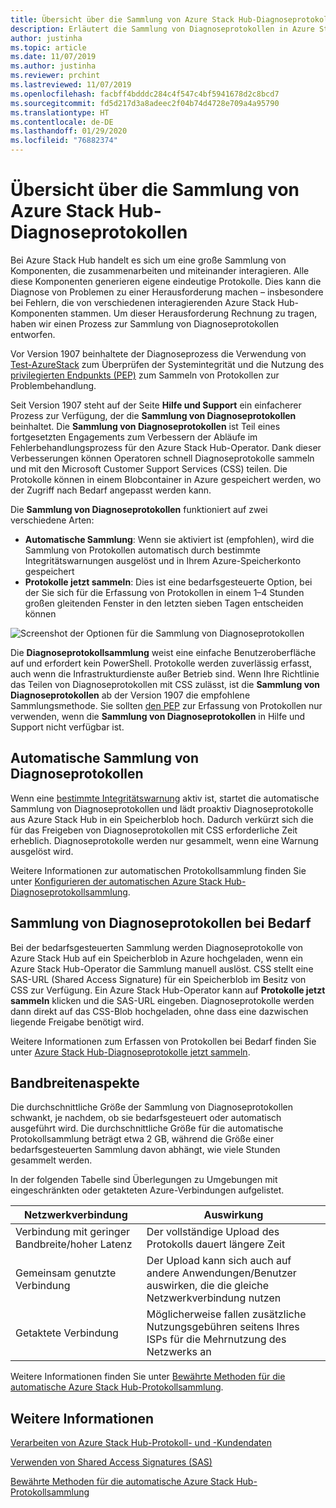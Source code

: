 ```yaml
---
title: Übersicht über die Sammlung von Azure Stack Hub-Diagnoseprotokollen
description: Erläutert die Sammlung von Diagnoseprotokollen in Azure Stack Hub Hilfe und Support, darunter die Sammlung bei Bedarf und die automatische Protokollsammlung.
author: justinha
ms.topic: article
ms.date: 11/07/2019
ms.author: justinha
ms.reviewer: prchint
ms.lastreviewed: 11/07/2019
ms.openlocfilehash: facbff4bdddc284c4f547c4bf5941678d2c8bcd7
ms.sourcegitcommit: fd5d217d3a8adeec2f04b74d4728e709a4a95790
ms.translationtype: HT
ms.contentlocale: de-DE
ms.lasthandoff: 01/29/2020
ms.locfileid: "76882374"
---
```

# <a name="overview-of-azure-stack-hub-diagnostic-log-collection"></a>Übersicht über die Sammlung von Azure Stack Hub-Diagnoseprotokollen 

Bei Azure Stack Hub handelt es sich um eine große Sammlung von Komponenten, die zusammenarbeiten und miteinander interagieren. Alle diese Komponenten generieren eigene eindeutige Protokolle. Dies kann die Diagnose von Problemen zu einer Herausforderung machen – insbesondere bei Fehlern, die von verschiedenen interagierenden Azure Stack Hub-Komponenten stammen. Um dieser Herausforderung Rechnung zu tragen, haben wir einen Prozess zur Sammlung von Diagnoseprotokollen entworfen. 

Vor Version 1907 beinhaltete der Diagnoseprozess die Verwendung von [Test-AzureStack](azure-stack-diagnostic-test.md) zum Überprüfen der Systemintegrität und die Nutzung des [privilegierten Endpunkts (PEP)](azure-stack-configure-on-demand-diagnostic-log-collection.md#use-the-privileged-endpoint-pep-to-collect-diagnostic-logs) zum Sammeln von Protokollen zur Problembehandlung. 

Seit Version 1907 steht auf der Seite **Hilfe und Support** ein einfacherer Prozess zur Verfügung, der die **Sammlung von Diagnoseprotokollen** beinhaltet. 
Die **Sammlung von Diagnoseprotokollen** ist Teil eines fortgesetzten Engagements zum Verbessern der Abläufe im Fehlerbehandlungsprozess für den Azure Stack Hub-Operator. Dank dieser Verbesserungen können Operatoren schnell Diagnoseprotokolle sammeln und mit den Microsoft Customer Support Services (CSS) teilen. Die Protokolle können in einem Blobcontainer in Azure gespeichert werden, wo der Zugriff nach Bedarf angepasst werden kann.    
   
Die **Sammlung von Diagnoseprotokollen** funktioniert auf zwei verschiedene Arten:

- **Automatische Sammlung**: Wenn sie aktiviert ist (empfohlen), wird die Sammlung von Protokollen automatisch durch bestimmte Integritätswarnungen ausgelöst und in Ihrem Azure-Speicherkonto gespeichert
- **Protokolle jetzt sammeln**: Dies ist eine bedarfsgesteuerte Option, bei der Sie sich für die Erfassung von Protokollen in einem 1–4 Stunden großen gleitenden Fenster in den letzten sieben Tagen entscheiden können

![Screenshot der Optionen für die Sammlung von Diagnoseprotokollen](media/azure-stack-automatic-log-collection/azure-stack-log-collection-overview.png)

Die **Diagnoseprotokollsammlung** weist eine einfache Benutzeroberfläche auf und erfordert kein PowerShell. Protokolle werden zuverlässig erfasst, auch wenn die Infrastrukturdienste außer Betrieb sind.
Wenn Ihre Richtlinie das Teilen von Diagnoseprotokollen mit CSS zulässt, ist die **Sammlung von Diagnoseprotokollen** ab der Version 1907 die empfohlene Sammlungsmethode. Sie sollten [den PEP](azure-stack-configure-on-demand-diagnostic-log-collection.md#use-the-privileged-endpoint-pep-to-collect-diagnostic-logs) zur Erfassung von Protokollen nur verwenden, wenn die **Sammlung von Diagnoseprotokollen** in Hilfe und Support nicht verfügbar ist.

## <a name="automatic-diagnostic-log-collection"></a>Automatische Sammlung von Diagnoseprotokollen 

Wenn eine [bestimmte Integritätswarnung](azure-stack-configure-automatic-diagnostic-log-collection.md#automatic-diagnostic-log-collection-alerts) aktiv ist, startet die automatische Sammlung von Diagnoseprotokollen und lädt proaktiv Diagnoseprotokolle aus Azure Stack Hub in ein Speicherblob hoch. Dadurch verkürzt sich die für das Freigeben von Diagnoseprotokollen mit CSS erforderliche Zeit erheblich. Diagnoseprotokolle werden nur gesammelt, wenn eine Warnung ausgelöst wird.  

Weitere Informationen zur automatischen Protokollsammlung finden Sie unter [Konfigurieren der automatischen Azure Stack Hub-Diagnoseprotokollsammlung](azure-stack-configure-automatic-diagnostic-log-collection.md).

## <a name="on-demand-diagnostic-log-collection"></a>Sammlung von Diagnoseprotokollen bei Bedarf

Bei der bedarfsgesteuerten Sammlung werden Diagnoseprotokolle von Azure Stack Hub auf ein Speicherblob in Azure hochgeladen, wenn ein Azure Stack Hub-Operator die Sammlung manuell auslöst.
CSS stellt eine SAS-URL (Shared Access Signature) für ein Speicherblob im Besitz von CSS zur Verfügung. Ein Azure Stack Hub-Operator kann auf **Protokolle jetzt sammeln** klicken und die SAS-URL eingeben. Diagnoseprotokolle werden dann direkt auf das CSS-Blob hochgeladen, ohne dass eine dazwischen liegende Freigabe benötigt wird. 

Weitere Informationen zum Erfassen von Protokollen bei Bedarf finden Sie unter [Azure Stack Hub-Diagnoseprotokolle jetzt sammeln](azure-stack-configure-on-demand-diagnostic-log-collection.md).

## <a name="bandwidth-considerations"></a>Bandbreitenaspekte

Die durchschnittliche Größe der Sammlung von Diagnoseprotokollen schwankt, je nachdem, ob sie bedarfsgesteuert oder automatisch ausgeführt wird. Die durchschnittliche Größe für die automatische Protokollsammlung beträgt etwa 2 GB, während die Größe einer bedarfsgesteuerten Sammlung davon abhängt, wie viele Stunden gesammelt werden. 

In der folgenden Tabelle sind Überlegungen zu Umgebungen mit eingeschränkten oder getakteten Azure-Verbindungen aufgelistet.

| Netzwerkverbindung | Auswirkung |
|--------------------|--------|
| Verbindung mit geringer Bandbreite/hoher Latenz | Der vollständige Upload des Protokolls dauert längere Zeit | 
| Gemeinsam genutzte Verbindung | Der Upload kann sich auch auf andere Anwendungen/Benutzer auswirken, die die gleiche Netzwerkverbindung nutzen |
| Getaktete Verbindung | Möglicherweise fallen zusätzliche Nutzungsgebühren seitens Ihres ISPs für die Mehrnutzung des Netzwerks an |

Weitere Informationen finden Sie unter [Bewährte Methoden für die automatische Azure Stack Hub-Protokollsammlung](azure-stack-best-practices-automatic-diagnostic-log-collection.md).

## <a name="see-also"></a>Weitere Informationen

[Verarbeiten von Azure Stack Hub-Protokoll- und -Kundendaten](https://docs.microsoft.com/azure-stack/operator/azure-stack-data-collection)

[Verwenden von Shared Access Signatures (SAS)](https://docs.microsoft.com/azure/storage/common/storage-dotnet-shared-access-signature-part-1)

[Bewährte Methoden für die automatische Azure Stack Hub-Protokollsammlung](azure-stack-best-practices-automatic-diagnostic-log-collection.md)
